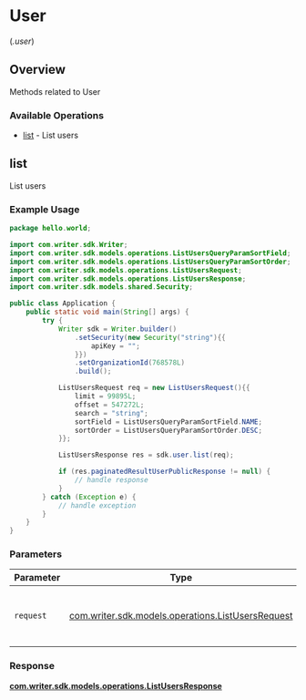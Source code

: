 # User
(*.user*)

## Overview

Methods related to User

### Available Operations

* [list](#list) - List users

## list

List users

### Example Usage

```java
package hello.world;

import com.writer.sdk.Writer;
import com.writer.sdk.models.operations.ListUsersQueryParamSortField;
import com.writer.sdk.models.operations.ListUsersQueryParamSortOrder;
import com.writer.sdk.models.operations.ListUsersRequest;
import com.writer.sdk.models.operations.ListUsersResponse;
import com.writer.sdk.models.shared.Security;

public class Application {
    public static void main(String[] args) {
        try {
            Writer sdk = Writer.builder()
                .setSecurity(new Security("string"){{
                    apiKey = "";
                }})
                .setOrganizationId(768578L)
                .build();

            ListUsersRequest req = new ListUsersRequest(){{
                limit = 99895L;
                offset = 547272L;
                search = "string";
                sortField = ListUsersQueryParamSortField.NAME;
                sortOrder = ListUsersQueryParamSortOrder.DESC;
            }};            

            ListUsersResponse res = sdk.user.list(req);

            if (res.paginatedResultUserPublicResponse != null) {
                // handle response
            }
        } catch (Exception e) {
            // handle exception
        }
    }
}
```

### Parameters

| Parameter                                                                                        | Type                                                                                             | Required                                                                                         | Description                                                                                      |
| ------------------------------------------------------------------------------------------------ | ------------------------------------------------------------------------------------------------ | ------------------------------------------------------------------------------------------------ | ------------------------------------------------------------------------------------------------ |
| `request`                                                                                        | [com.writer.sdk.models.operations.ListUsersRequest](../../models/operations/ListUsersRequest.md) | :heavy_check_mark:                                                                               | The request object to use for the request.                                                       |


### Response

**[com.writer.sdk.models.operations.ListUsersResponse](../../models/operations/ListUsersResponse.md)**


